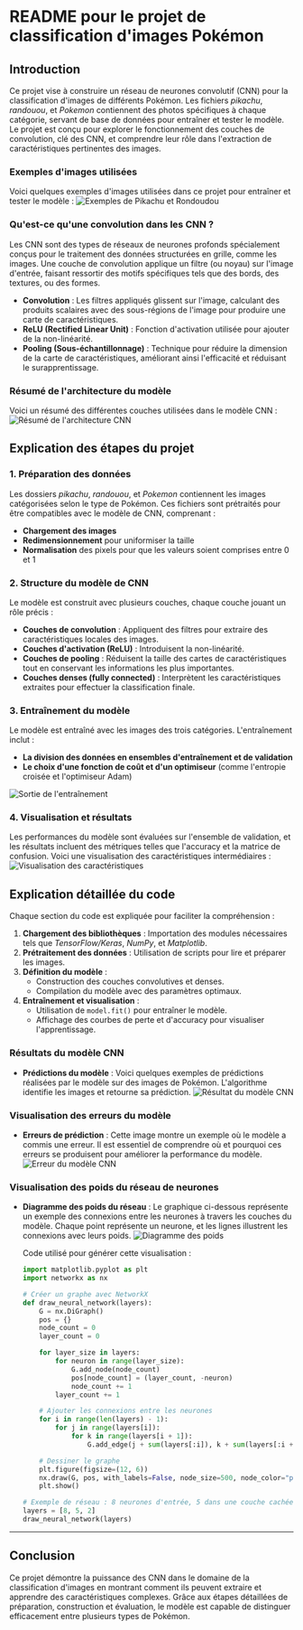 
# README pour le projet de classification d'images Pokémon

## Introduction

Ce projet vise à construire un réseau de neurones convolutif (CNN) pour la classification d'images de différents Pokémon. Les fichiers *pikachu*, *randouou*, et *Pokemon* contiennent des photos spécifiques à chaque catégorie, servant de base de données pour entraîner et tester le modèle. Le projet est conçu pour explorer le fonctionnement des couches de convolution, clé des CNN, et comprendre leur rôle dans l'extraction de caractéristiques pertinentes des images.

### Exemples d'images utilisées
Voici quelques exemples d'images utilisées dans ce projet pour entraîner et tester le modèle :
![Exemples de Pikachu et Rondoudou](pikabin.png)

### Qu'est-ce qu'une convolution dans les CNN ?

Les CNN sont des types de réseaux de neurones profonds spécialement conçus pour le traitement des données structurées en grille, comme les images. Une couche de convolution applique un filtre (ou noyau) sur l'image d'entrée, faisant ressortir des motifs spécifiques tels que des bords, des textures, ou des formes.

- **Convolution** : Les filtres appliqués glissent sur l'image, calculant des produits scalaires avec des sous-régions de l'image pour produire une carte de caractéristiques.
- **ReLU (Rectified Linear Unit)** : Fonction d'activation utilisée pour ajouter de la non-linéarité.
- **Pooling (Sous-échantillonnage)** : Technique pour réduire la dimension de la carte de caractéristiques, améliorant ainsi l'efficacité et réduisant le surapprentissage.

### Résumé de l'architecture du modèle
Voici un résumé des différentes couches utilisées dans le modèle CNN :
![Résumé de l'architecture CNN](resume_cnn.PNG)

## Explication des étapes du projet

### 1. Préparation des données

Les dossiers *pikachu*, *randouou*, et *Pokemon* contiennent les images catégorisées selon le type de Pokémon. Ces fichiers sont prétraités pour être compatibles avec le modèle de CNN, comprenant :
- **Chargement des images**
- **Redimensionnement** pour uniformiser la taille
- **Normalisation** des pixels pour que les valeurs soient comprises entre 0 et 1

### 2. Structure du modèle de CNN

Le modèle est construit avec plusieurs couches, chaque couche jouant un rôle précis :
- **Couches de convolution** : Appliquent des filtres pour extraire des caractéristiques locales des images.
- **Couches d'activation (ReLU)** : Introduisent la non-linéarité.
- **Couches de pooling** : Réduisent la taille des cartes de caractéristiques tout en conservant les informations les plus importantes.
- **Couches denses (fully connected)** : Interprètent les caractéristiques extraites pour effectuer la classification finale.

### 3. Entraînement du modèle
Le modèle est entraîné avec les images des trois catégories. L'entraînement inclut :
- **La division des données en ensembles d'entraînement et de validation**
- **Le choix d'une fonction de coût et d'un optimiseur** (comme l'entropie croisée et l'optimiseur Adam)

![Sortie de l'entraînement](entrainement_cnn.PNG)

### 4. Visualisation et résultats
Les performances du modèle sont évaluées sur l'ensemble de validation, et les résultats incluent des métriques telles que l'accuracy et la matrice de confusion. Voici une visualisation des caractéristiques intermédiaires :
![Visualisation des caractéristiques](explication.PNG)

## Explication détaillée du code

Chaque section du code est expliquée pour faciliter la compréhension :
1. **Chargement des bibliothèques** : Importation des modules nécessaires tels que *TensorFlow/Keras*, *NumPy*, et *Matplotlib*.
2. **Prétraitement des données** : Utilisation de scripts pour lire et préparer les images.
3. **Définition du modèle** :
   - Construction des couches convolutives et denses.
   - Compilation du modèle avec des paramètres optimaux.
4. **Entraînement et visualisation** :
   - Utilisation de `model.fit()` pour entraîner le modèle.
   - Affichage des courbes de perte et d'accuracy pour visualiser l'apprentissage.

### Résultats du modèle CNN

- **Prédictions du modèle** : Voici quelques exemples de prédictions réalisées par le modèle sur des images de Pokémon. L'algorithme identifie les images et retourne sa prédiction.
  ![Résultat du modèle CNN](resultat_cnn.PNG)

### Visualisation des erreurs du modèle
- **Erreurs de prédiction** : Cette image montre un exemple où le modèle a commis une erreur. Il est essentiel de comprendre où et pourquoi ces erreurs se produisent pour améliorer la performance du modèle.
  ![Erreur du modèle CNN](errur_cnn.PNG)

### Visualisation des poids du réseau de neurones
- **Diagramme des poids du réseau** : Le graphique ci-dessous représente un exemple des connexions entre les neurones à travers les couches du modèle. Chaque point représente un neurone, et les lignes illustrent les connexions avec leurs poids.
  ![Diagramme des poids](poids.png)

  Code utilisé pour générer cette visualisation :
  ```python
  import matplotlib.pyplot as plt
  import networkx as nx
  
  # Créer un graphe avec NetworkX
  def draw_neural_network(layers):
      G = nx.DiGraph()
      pos = {}
      node_count = 0
      layer_count = 0
  
      for layer_size in layers:
          for neuron in range(layer_size):
              G.add_node(node_count)
              pos[node_count] = (layer_count, -neuron)
              node_count += 1
          layer_count += 1
  
      # Ajouter les connexions entre les neurones
      for i in range(len(layers) - 1):
          for j in range(layers[i]):
              for k in range(layers[i + 1]):
                  G.add_edge(j + sum(layers[:i]), k + sum(layers[:i + 1]))
  
      # Dessiner le graphe
      plt.figure(figsize=(12, 6))
      nx.draw(G, pos, with_labels=False, node_size=500, node_color="purple", edge_color="black", arrows=True)
      plt.show()
  
  # Exemple de réseau : 8 neurones d'entrée, 5 dans une couche cachée, et 2 en sortie
  layers = [8, 5, 2]
  draw_neural_network(layers)
  ```

---



## Conclusion

Ce projet démontre la puissance des CNN dans le domaine de la classification d'images en montrant comment ils peuvent extraire et apprendre des caractéristiques complexes. Grâce aux étapes détaillées de préparation, construction et évaluation, le modèle est capable de distinguer efficacement entre plusieurs types de Pokémon.
